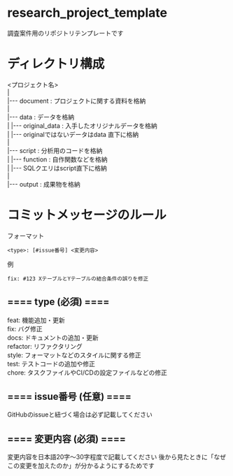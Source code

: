 # research_project_template
調査案件用のリポジトリテンプレートです

# ディレクトリ構成
<プロジェクト名>  
|  
|--- document : プロジェクトに関する資料を格納  
|  
|--- data : データを格納  
|    |--- original_data : 入手したオリジナルデータを格納  
|    |--- originalではないデータはdata 直下に格納  
|  
|--- script : 分析用のコードを格納  
|    |--- function : 自作関数などを格納  
|    |--- SQLクエリはscript直下に格納  
|  
|--- output : 成果物を格納  

# コミットメッセージのルール
フォーマット
```
<type>: [#issue番号] <変更内容>
```
例
```
fix: #123 XテーブルとYテーブルの結合条件の誤りを修正
```
## ==== type (必須) ====
feat:  機能追加・更新  
fix:  バグ修正  
docs:  ドキュメントの追加・更新  
refactor:  リファクタリング  
style:  フォーマットなどのスタイルに関する修正  
test:  テストコードの追加や修正  
chore:  タスクファイルやCI/CDの設定ファイルなどの修正  

## ==== issue番号 (任意) ====
GitHubのissueと紐づく場合は必ず記載してください
      
## ==== 変更内容 (必須) ====
変更内容を日本語20字～30字程度で記載してください
後から見たときに「なぜこの変更を加えたのか」が分かるようにするためです

